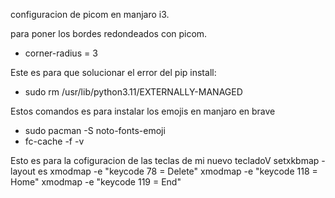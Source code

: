 configuracion de picom en manjaro i3. 

para poner los bordes redondeados con picom.
-  corner-radius = 3

Este es para que solucionar el error del pip install:
- sudo rm /usr/lib/python3.11/EXTERNALLY-MANAGED

Estos comandos es para instalar los emojis en manjaro en brave
- sudo pacman -S noto-fonts-emoji
- fc-cache -f -v

Esto es para la cofiguracion de las teclas de mi nuevo tecladoV
setxkbmap -layout es
xmodmap -e "keycode 78 = Delete" 
xmodmap -e "keycode 118 = Home" 
xmodmap -e "keycode 119 = End" 
  

